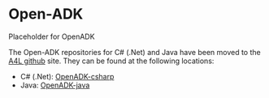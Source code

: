 # Open-ADK
Placeholder for OpenADK

The Open-ADK repositories for C# (.Net) and Java have been moved to the [A4L github](https://github.com/Access4Learning) site. They can be found at the following locations:

* C# (.Net): [OpenADK-csharp](https://github.com/Access4Learning/OpenADK-csharp)
* Java: [OpenADK-java](https://github.com/Access4Learning/OpenADK-java)
